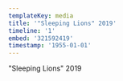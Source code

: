 ```yaml
---
templateKey: media
title: '"Sleeping Lions" 2019'
timeline: '1'
embed: '321592419'
timestamp: '1955-01-01'
---
```

"Sleeping Lions" 2019
